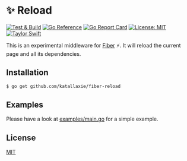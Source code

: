 # ✨ Reload

[![Test & Build](https://github.com/katallaxie/fiber-reload/actions/workflows/main.yml/badge.svg)](https://github.com/katallaxie/fiber-reload/actions/workflows/main.yml)
[![Go Reference](https://pkg.go.dev/badge/github.com/katallaxie/fiber-reload.svg)](https://pkg.go.dev/github.com/katallaxie/fiber-reload)
[![Go Report Card](https://goreportcard.com/badge/github.com/katallaxie/fiber-reload)](https://goreportcard.com/report/github.com/katallaxie/fiber-reload)
[![License: MIT](https://img.shields.io/badge/License-MIT-yellow.svg)](https://opensource.org/licenses/MIT)
[![Taylor Swift](https://img.shields.io/badge/secured%20by-taylor%20swift-brightgreen.svg)](https://twitter.com/SwiftOnSecurity)

This is an experimental middleware for [Fiber](https://gofiber.io/) ⚡️. It will reload the current page and all its dependencies.

## Installation

```bash
$ go get github.com/katallaxie/fiber-reload
```

## Examples

Please have a look at [examples/main.go](examples/main.go) for a simple example.

## License

[MIT](/LICENSE)
